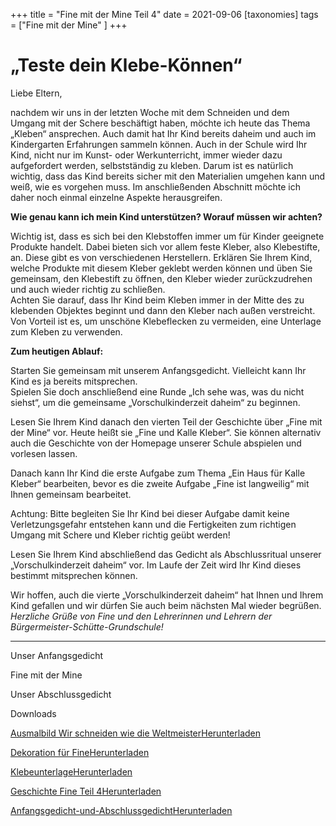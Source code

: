 +++
title = "Fine mit der Mine Teil 4"
date = 2021-09-06
[taxonomies]
tags = ["Fine mit der Mine" ]
+++

# **„**Teste dein Klebe-Können**“[](http://www.volksschule-partenkirchen.de/downloads/Vorschulprojekt_Videos/Elterninformation%204%20Vorschulkinderzeit%20daheim.pdf)**

Liebe Eltern,

nachdem wir uns in der letzten Woche mit dem Schneiden und dem Umgang mit der Schere beschäftigt haben, möchte ich heute das Thema „Kleben“ ansprechen. Auch damit hat Ihr Kind bereits daheim und auch im Kindergarten Erfahrungen sammeln können. Auch in der Schule wird Ihr Kind, nicht nur im Kunst- oder Werkunterricht, immer wieder dazu aufgefordert werden, selbstständig zu kleben. Darum ist es natürlich wichtig, dass das Kind bereits sicher mit den Materialien umgehen kann und weiß, wie es vorgehen muss. Im anschließenden Abschnitt möchte ich daher noch einmal einzelne Aspekte herausgreifen.

**Wie genau kann ich mein Kind unterstützen? Worauf müssen wir achten?**

Wichtig ist, dass es sich bei den Klebstoffen immer um für Kinder geeignete Produkte handelt. Dabei bieten sich vor allem feste Kleber, also Klebestifte, an. Diese gibt es von verschiedenen Herstellern. Erklären Sie Ihrem Kind, welche Produkte mit diesem Kleber geklebt werden können und üben Sie gemeinsam, den Klebestift zu öffnen, den Kleber wieder zurückzudrehen und auch wieder richtig zu schließen.  
Achten Sie darauf, dass Ihr Kind beim Kleben immer in der Mitte des zu klebenden Objektes beginnt und dann den Kleber nach außen verstreicht.  
Von Vorteil ist es, um unschöne Klebeflecken zu vermeiden, eine Unterlage zum Kleben zu verwenden.

**Zum heutigen Ablauf:**

Starten Sie gemeinsam mit unserem Anfangsgedicht. Vielleicht kann Ihr Kind es ja bereits mitsprechen.  
Spielen Sie doch anschließend eine Runde „Ich sehe was, was du nicht siehst“, um die gemeinsame „Vorschulkinderzeit daheim“ zu beginnen.

Lesen Sie Ihrem Kind danach den vierten Teil der Geschichte über „Fine mit der Mine“ vor. Heute heißt sie „Fine und Kalle Kleber“. Sie können alternativ auch die Geschichte von der Homepage unserer Schule abspielen und vorlesen lassen.

Danach kann Ihr Kind die erste Aufgabe zum Thema „Ein Haus für Kalle Kleber“ bearbeiten, bevor es die zweite Aufgabe „Fine ist langweilig“ mit Ihnen gemeinsam bearbeitet. 

Achtung: Bitte begleiten Sie Ihr Kind bei dieser Aufgabe damit keine Verletzungsgefahr entstehen kann und die Fertigkeiten zum richtigen Umgang mit Schere und Kleber richtig geübt werden!

Lesen Sie Ihrem Kind abschließend das Gedicht als Abschlussritual unserer  
„Vorschulkinderzeit daheim“ vor. Im Laufe der Zeit wird Ihr Kind dieses bestimmt mitsprechen können. 

Wir hoffen, auch die vierte „Vorschulkinderzeit daheim“ hat Ihnen und Ihrem Kind gefallen und wir dürfen Sie auch beim nächsten Mal wieder begrüßen.  
_Herzliche Grüße von Fine und den Lehrerinnen und Lehrern der Bürgermeister-Schütte-Grundschule!_

* * *

Unser Anfangsgedicht

Fine mit der Mine

Unser Abschlussgedicht

Downloads

[Ausmalbild Wir schneiden wie die Weltmeister](https://volksschule-partenkirchen.de/wp-content/uploads/2021/03/Ausmalbild-Wir-schneiden-wie-die-Weltmeister.pdf)[Herunterladen](https://volksschule-partenkirchen.de/wp-content/uploads/2021/03/Ausmalbild-Wir-schneiden-wie-die-Weltmeister.pdf)

[Dekoration für Fine](https://volksschule-partenkirchen.de/wp-content/uploads/2021/03/Dekoration-für-Fine.pdf)[Herunterladen](https://volksschule-partenkirchen.de/wp-content/uploads/2021/03/Dekoration-für-Fine.pdf)

[Klebeunterlage](https://volksschule-partenkirchen.de/wp-content/uploads/2021/03/Klebeunterlage.pdf)[Herunterladen](https://volksschule-partenkirchen.de/wp-content/uploads/2021/03/Klebeunterlage.pdf)

[Geschichte Fine Teil 4](https://volksschule-partenkirchen.de/wp-content/uploads/2021/03/Geschichte-Fine-Teil-4.pdf)[Herunterladen](https://volksschule-partenkirchen.de/wp-content/uploads/2021/03/Geschichte-Fine-Teil-4.pdf)

[Anfangsgedicht-und-Abschlussgedicht](https://volksschule-partenkirchen.de/wp-content/uploads/2021/02/Anfangsgedicht-und-Abschlussgedicht.pdf)[Herunterladen](https://volksschule-partenkirchen.de/wp-content/uploads/2021/02/Anfangsgedicht-und-Abschlussgedicht.pdf)
